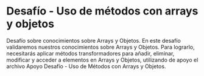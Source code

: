 # Desafío - Uso de métodos con arrays y objetos
Desafío sobre conocimientos sobre Arrays y Objetos.
En este desafío validaremos nuestros conocimientos sobre Arrays y Objetos. Para lograrlo,
necesitarás aplicar métodos transformadores para añadir, eliminar, modificar y acceder a
elementos en Arrays y Objetos, utilizando de apoyo el archivo Apoyo Desafío - Uso de
Métodos con Arrays y Objetos.
